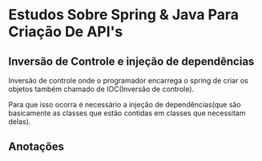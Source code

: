 # Estudos Sobre Spring & Java Para Criação De API's

## Inversão de Controle e injeção de dependências 

Inversão de controle onde o programador encarrega o spring de criar os objetos
também chamado de IOC(Inversão de controle).

Para que isso ocorra é necessário a injeção de dependências(que são basicamente as classes que estão contidas em classes que necessitam delas).


## Anotações 